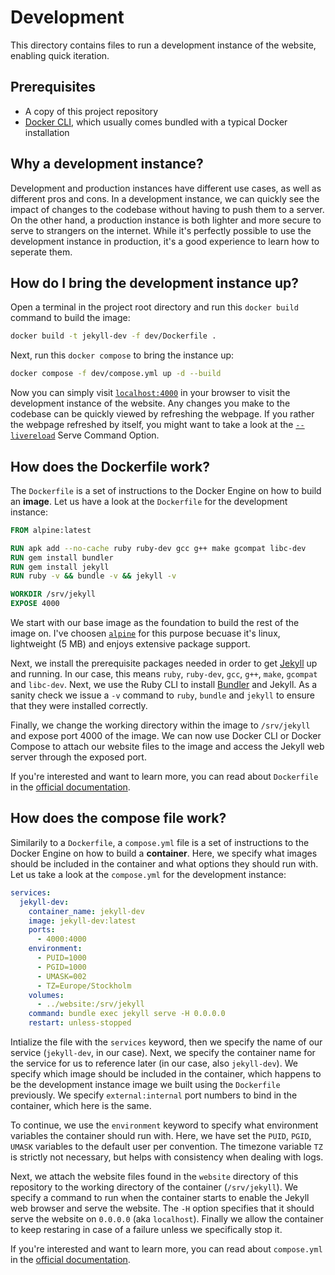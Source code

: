 # Development
This directory contains files to run a development instance of the website, enabling quick iteration.

## Prerequisites
- A copy of this project repository
- [Docker CLI](https://docs.docker.com/reference/cli/docker/), which usually comes bundled with a typical Docker installation

## Why a development instance?
Development and production instances have different use cases, as well as different pros and cons. In a development instance, we can quickly see the impact of changes to the codebase without having to push them to a server. On the other hand, a production instance is both lighter and more secure to serve to strangers on the internet. While it's perfectly possible to use the development instance in production, it's a good experience to learn how to seperate them.

## How do I bring the development instance up?
Open a terminal in the project root directory and run this `docker build` command to build the image:

```bash
docker build -t jekyll-dev -f dev/Dockerfile .
```

Next, run this `docker compose` to bring the instance up:

```bash
docker compose -f dev/compose.yml up -d --build
```

Now you can simply visit [`localhost:4000`](http://localhost:4000/) in your browser to visit the development instance of the website. Any changes you make to the codebase can be quickly viewed by refreshing the webpage. If you rather the webpage refreshed by itself, you might want to take a look at the [`--livereload`](https://jekyllrb.com/docs/configuration/options/#build-command-options) Serve Command Option.

## How does the Dockerfile work?
The `Dockerfile` is a set of instructions to the Docker Engine on how to build an **image**. Let us have a look at the `Dockerfile` for the development instance:

```Dockerfile
FROM alpine:latest

RUN apk add --no-cache ruby ruby-dev gcc g++ make gcompat libc-dev
RUN gem install bundler
RUN gem install jekyll
RUN ruby -v && bundle -v && jekyll -v

WORKDIR /srv/jekyll
EXPOSE 4000
```

We start with our base image as the foundation to build the rest of the image on. I've choosen [`alpine`](https://hub.docker.com/_/alpine/) for this purpose becuase it's linux, lightweight (5 MB) and enjoys extensive package support.

Next, we install the prerequisite packages needed in order to get [Jekyll](https://jekyllrb.com/) up and running. In our case, this means `ruby`, `ruby-dev`, `gcc`, `g++`, `make`, `gcompat` and `libc-dev`. Next, we use the Ruby CLI to install [Bundler](https://bundler.io/) and Jekyll. As a sanity check we issue a `-v` command to `ruby`, `bundle` and `jekyll` to ensure that they were installed correctly.

Finally, we change the working directory within the image to `/srv/jekyll` and expose port 4000 of the image. We can now use Docker CLI or Docker Compose to attach our website files to the image and access the Jekyll web server through the exposed port.

If you're interested and want to learn more, you can read about `Dockerfile` in the [official documentation](https://docs.docker.com/reference/dockerfile/).

## How does the compose file work?
Similarily to a `Dockerfile`, a `compose.yml` file is a set of instructions to the Docker Engine on how to build a **container**. Here, we specify what images should be included in the container and what options they should run with. Let us take a look at the `compose.yml` for the development instance:

```yml
services:
  jekyll-dev:
    container_name: jekyll-dev
    image: jekyll-dev:latest
    ports:
      - 4000:4000
    environment:
      - PUID=1000
      - PGID=1000
      - UMASK=002
      - TZ=Europe/Stockholm
    volumes:
      - ../website:/srv/jekyll
    command: bundle exec jekyll serve -H 0.0.0.0
    restart: unless-stopped
```

Intialize the file with the `services` keyword, then we specify the name of our service (`jekyll-dev`, in our case). Next, we specify the container name for the service for us to reference later (in our case, also `jekyll-dev`). We specify which image should be included in the container, which happens to be the development instance image we built using the `Dockerfile` previously. We specify `external:internal` port numbers to bind in the container, which here is the same.

To continue, we use the `environment` keyword to specify what environment variables the container should run with. Here, we have set the `PUID`, `PGID`, `UMASK` variables to the default user per convention. The timezone variable `TZ` is strictly not necessary, but helps with consistency when dealing with logs.

Next, we attach the website files found in the `website` directory of this repository to the working directory of the container (`/srv/jekyll`). We specify a command to run when the container starts to enable the Jekyll web browser and serve the website. The `-H` option specifies that it should serve the website on `0.0.0.0` (aka `localhost`). Finally we allow the container to keep restaring in case of a failure unless we specifically stop it.

If you're interested and want to learn more, you can read about `compose.yml` in the [official documentation](https://docs.docker.com/compose/).